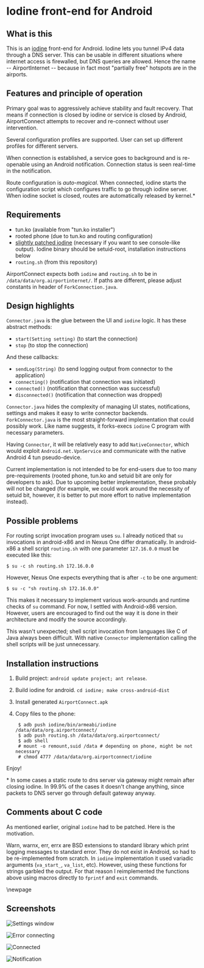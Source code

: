 
Iodine front-end for Android
============================

What is this
------------

This is an [iodine][1] front-end for Android. Iodine lets you tunnel IPv4 data
through a DNS server. This can be usable in different situations where internet
access is firewalled, but DNS queries are allowed. Hence the name --
AirportInternet -- because in fact most "partially free" hotspots are in the
airports.

Features and principle of operation
-----------------------------------

Primary goal was to aggressively achieve stability and fault recovery. That
means if connection is closed by iodine or service is closed by Android,
AirportConnect attempts to recover and re-connect without user intervention.

Several configuration profiles are supported. User can set up different
profiles for different servers.

When connection is established, a service goes to background and is re-openable
using an Android notification. Connection status is seen real-time in the
notification.

Route configuration is *auto-magical*. When connected, iodine starts the
configuration script which configures traffic to go through iodine server. When
iodine socket is closed, routes are automatically released by kernel.\*

Requirements
------------

* tun.ko (available from "tun.ko installer")
* rooted phone (due to tun.ko and routing configuration)
* [slightly patched iodine][2] (necessary if you want to see console-like output).
  Iodine binary should be setuid-root, installation instructions below
* `routing.sh` (from this repository)

AirportConnect expects both `iodine` and `routing.sh` to be in
`/data/data/org.airportinternet/`. If paths are different, please adjust
constants in header of `ForkConnection.java`.

Design highlights
-----------------

`Connector.java` is the glue between the UI and `iodine` logic. It has these
abstract methods:

* `start(Setting setting)` (to start the connection)
* `stop` (to stop the connection)

And these callbacks:

* `sendLog(String)` (to send logging output from connector to the application)
* `connecting()` (notification that connection was initiated)
* `connected()` (notification that connection was successful)
* `disconnected()` (notification that connection was dropped)

`Connector.java` hides the complexity of managing UI states, notifications,
settings and makes it easy to write connector backends. `ForkConnector.java` is
the most straight-forward implementation that could possibly work. Like name
suggests, it forks-execs `iodine` C program with necessary parameters.

Having `Connector`, it will be relatively easy to add `NativeConnector`, which
would exploit `Android.net.VpnService` and communicate with the native Android
4 tun pseudo-device.

Current implementation is not intended to be for end-users due to too many
pre-requirements (rooted phone, tun.ko and setuid bit are only for developers
to ask). Due to upcoming better implementation, these probably will not be
changed (for example, we could work around the necessity of setuid bit,
however, it is better to put more effort to native implementation instead).

Possible problems
-----------------

For routing script invocation program uses `su`. I already noticed that `su`
invocations in android-x86 and in Nexus One differ dramatically. In android-x86
a shell script `routing.sh` with one parameter `127.16.0.0` must be executed
like this:

    $ su -c sh routing.sh 172.16.0.0

However, Nexus One expects everything that is after `-c` to be one argument:

    $ su -c "sh routing.sh 172.16.0.0"

This makes it necessary to implement various work-arounds and runtime checks of
`su` command. For now, I settled with Android-x86 version. However, users are
encouraged to find out the way it is done in their architecture and modify the
source accordingly.

This wasn't unexpected; shell script invocation from languages like C of Java
always been difficult. With native `Connector` implementation calling the shell
scripts will be just unnecessary.

Installation instructions
-------------------------

1. Build project: `android update project; ant release`.
2. Build iodine for android. `cd iodine; make cross-android-dist`
3. Install generated `AirportConnect.apk`
4. Copy files to the phone:

        $ adb push iodine/bin/armeabi/iodine /data/data/org.airportconnect/
        $ adb push routing.sh /data/data/org.airportconnect/
        $ adb shell
        # mount -o remount,suid /data # depending on phone, might be not necessary
        # chmod 4777 /data/data/org.airportconnect/iodine

Enjoy!

\* In some cases a static route to dns server via gateway might remain after
closing iodine. In 99.9% of the cases it doesn't change anything, since packets
to DNS server go through default gateway anyway.

Comments about C code
---------------------

As mentioned earlier, original `iodine` had to be patched. Here is the
motivation.

Warn, warnx, err, errx are BSD extensions to standard library which print
logging messages to standard error. They do not exist in Android, so had to be
re-implemented from scratch. In `iodine` implementation it used variadic
arguments (`va_start_`, `va_list`, etc). However, using these functions for
strings garbled the output. For that reason I reimplemented the functions above
using macros directly to `fprintf` and `exit` commands.

\newpage

Screenshots
-----------

![Settings window](report/settings.png)

![Error connecting](report/failure.png)

![Connected](report/connected.png)

![Notification](report/notification.png)

[1]: http://code.kryo.se/iodine/
[2]: https://github.com/Motiejus/iodine/commit/4601a23b31059290e30cae9996a1a833de9dbc3e
